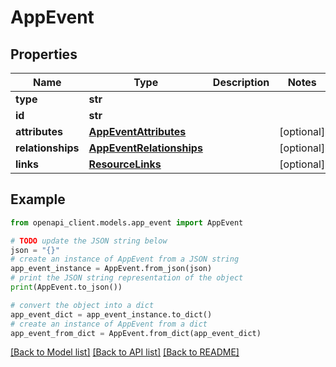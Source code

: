 # AppEvent


## Properties

Name | Type | Description | Notes
------------ | ------------- | ------------- | -------------
**type** | **str** |  | 
**id** | **str** |  | 
**attributes** | [**AppEventAttributes**](AppEventAttributes.md) |  | [optional] 
**relationships** | [**AppEventRelationships**](AppEventRelationships.md) |  | [optional] 
**links** | [**ResourceLinks**](ResourceLinks.md) |  | [optional] 

## Example

```python
from openapi_client.models.app_event import AppEvent

# TODO update the JSON string below
json = "{}"
# create an instance of AppEvent from a JSON string
app_event_instance = AppEvent.from_json(json)
# print the JSON string representation of the object
print(AppEvent.to_json())

# convert the object into a dict
app_event_dict = app_event_instance.to_dict()
# create an instance of AppEvent from a dict
app_event_from_dict = AppEvent.from_dict(app_event_dict)
```
[[Back to Model list]](../README.md#documentation-for-models) [[Back to API list]](../README.md#documentation-for-api-endpoints) [[Back to README]](../README.md)


